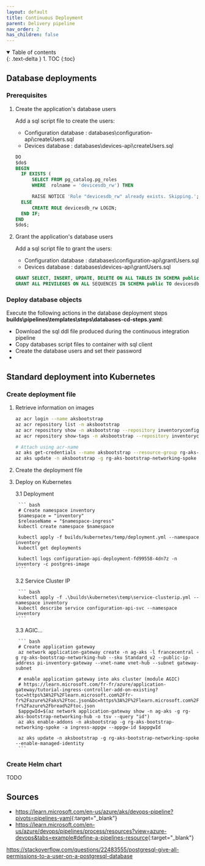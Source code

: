 ```yaml
---
layout: default
title: Continuous Deployment
parent: Delivery pipeline
nav_order: 2
has_children: false
---
```


<details open markdown="block">
  <summary>
    Table of contents
  </summary>
  {: .text-delta }
1. TOC
{:toc}
</details>

## Database deployments

### Prerequisites

1. Create the application's database users

    Add a sql script file to create the users:

    * Configuration database : databases\configuration-api\createUsers.sql
    * Devices database : databases\devices-api\createUsers.sql

    ``` sql
    DO
    $do$
    BEGIN
      IF EXISTS (
          SELECT FROM pg_catalog.pg_roles
          WHERE  rolname = 'devicesdb_rw') THEN

          RAISE NOTICE 'Role "devicesdb_rw" already exists. Skipping.';
      ELSE
          CREATE ROLE devicesdb_rw LOGIN;
      END IF;
    END
    $do$;
    ```

1. Grant the application's database users

   Add a sql script file to grant the users:

    * Configuration database : databases\configuration-api\grantUsers.sql
    * Devices database : databases\devices-api\grantUsers.sql

    ``` sql
    GRANT SELECT, INSERT, UPDATE, DELETE ON ALL TABLES IN SCHEMA public TO devicesdb_rw;
    GRANT ALL PRIVILEGES ON ALL SEQUENCES IN SCHEMA public TO devicesdb_rw;
    ```

### Deploy database objects

Execute the following actions in the database deployment steps __builds\pipelines\templates\steps\databases-cd-steps.yaml__:

* Download the sql ddl file produced during the continuous integration pipeline
* Copy databases script files to container with sql client
* Create the database users and set their password
*

## Standard deployment into Kubernetes

### Create deployment file

1. Retrieve information on images

    ``` bash
    az acr login --name aksbootstrap
    az acr repository list -n aksbootstrap
    az acr repository show -n aksbootstrap --repository inventoryconfigurationapi
    az acr repository show-tags -n aksbootstrap --repository inventoryconfigurationapi

    # Attach using acr-name
    az aks get-credentials --name aksbootstrap --resource-group rg-aks-bootstrap-networking-spoke
    az aks update -n aksbootstrap -g rg-aks-bootstrap-networking-spoke --attach-acr aksbootstrap

    ```

2. Create the deployment file

3. Deploy on Kubernetes

    3.1 Deployment

        ``` bash
        # Create namespace inventory
        $namespace = "inventory"
        $releaseName = "$namespace-ingress"
        kubectl create namespace $namespace

        kubectl apply -f builds/kubernetes/temp/deployment.yml --namespace inventory
        kubectl get deployments

        kubectl logs configuration-api-deployment-fd99558-4dn7z -n inventory -c postgres-image
        ```

    3.2 Service Cluster IP

        ``` bash
        kubectl apply -f .\builds\kubernetes\temp\service-clusterip.yml --namespace inventory
        kubectl describe service configuration-api-svc --namespace inventory
        ```

    3.3 AGIC...

        ``` bash
        # Create application gateway
        az network application-gateway create -n ag-aks -l francecentral -g rg-aks-bootstrap-networking-hub --sku Standard_v2 --public-ip-address pi-inventory-gateway --vnet-name vnet-hub --subnet gateway-subnet

        # enable application gateway into aks cluster (module AGIC)
        # https://learn.microsoft.com/fr-fr/azure/application-gateway/tutorial-ingress-controller-add-on-existing?toc=https%3A%2F%2Flearn.microsoft.com%2Ffr-fr%2Fazure%2Faks%2Ftoc.json&bc=https%3A%2F%2Flearn.microsoft.com%2Ffr-fr%2Fazure%2Fbread%2Ftoc.json
        $appgwId=$(az network application-gateway show -n ag-aks -g rg-aks-bootstrap-networking-hub -o tsv --query "id")
        az aks enable-addons -n aksbootstrap -g rg-aks-bootstrap-networking-spoke -a ingress-appgw --appgw-id $appgwId

        az aks update -n aksbootstrap -g rg-aks-bootstrap-networking-spoke --enable-managed-identity
        ```

### Create Helm chart

TODO

## Sources

- <https://learn.microsoft.com/en-us/azure/aks/devops-pipeline?pivots=pipelines-yaml>{:target="_blank"}
- <https://learn.microsoft.com/en-us/azure/devops/pipelines/process/resources?view=azure-devops&tabs=example#define-a-pipelines-resource>{:target="_blank"}



https://stackoverflow.com/questions/22483555/postgresql-give-all-permissions-to-a-user-on-a-postgresql-database